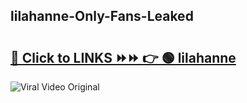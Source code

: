 
 ## lilahanne-Only-Fans-Leaked

# <h2><a href="https://clipsfans.com/lilahanne&ref=git">🔗 Click to LINKS ⏩⏩ 👉 🟢 lilahanne </a></h2>

<a href="https://clipsfans.com/lilahanne&ref=git" rel="nofollow" data-target="animated-image.originalLink"><img src="https://i.ibb.co.com/xMMVF88/686577567.gif" alt="Viral Video Original" style="max-width: 100%; display: inline-block;" data-target="animated-image.originalImage"></a>
